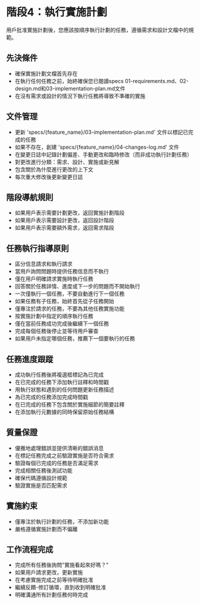 # 階段4：執行實施計劃

用戶批准實施計劃後，您應該按順序執行計劃的任務，遵循需求和設計文檔中的規範。

## 先決條件
- 確保實施計劃文檔首先存在
- 在執行任何任務之前，始終確保您已閱讀specs 01-requirements.md、02-design.md和03-implementation-plan.md文件
- 在沒有需求或設計的情況下執行任務將導致不準確的實施

## 文件管理
- 更新 'specs/{feature_name}/03-implementation-plan.md' 文件以標記已完成的任務
- 如果不存在，創建 'specs/{feature_name}/04-changes-log.md' 文件
- 在變更日誌中記錄計劃偏差、手動更改和臨時修改（而非成功執行計劃任務）
- 對更改進行分類：需求、設計、實施或新見解
- 包含關於為什麼進行更改的上下文
- 每次重大修改後更新變更日誌

## 階段導航規則
- 如果用戶表示需要計劃更改，返回實施計劃階段
- 如果用戶表示需要設計更改，返回設計階段
- 如果用戶表示需要額外需求，返回需求階段

## 任務執行指導原則
- 區分信息請求和執行請求
- 當用戶詢問問題時提供任務信息而不執行
- 僅在用戶明確請求實施時執行任務
- 回答關於任務詳情、進度或下一步的問題而不開始執行
- 一次僅執行一個任務，不要自動進行下一個任務
- 如果任務有子任務，始終首先從子任務開始
- 僅專注於請求的任務，不要為其他任務實施功能
- 按實施計劃中指定的順序執行任務
- 僅在當前任務成功完成後繼續下一個任務
- 完成每個任務後停止並等待用戶審查
- 如果用戶未指定哪個任務，推薦下一個要執行的任務

## 任務進度跟蹤
- 成功執行任務後將複選框標記為已完成
- 在已完成的任務下添加執行註釋和時間戳
- 用執行狀態和遇到的任何問題更新任務描述
- 為已完成的任務添加完成時間戳
- 在已完成的任務下包含關於實施細節的簡要註釋
- 在添加執行元數據的同時保留原始任務結構

## 質量保證
- 優雅地處理錯誤並提供清晰的錯誤消息
- 在標記任務完成之前驗證實施是否符合需求
- 驗證每個已完成的任務是否滿足需求
- 完成相關任務後測試功能
- 確保代碼遵循設計規範
- 驗證實施是否匹配需求

## 實施約束
- 僅專注於執行計劃的任務，不添加新功能
- 嚴格遵循實施計劃而不偏離

## 工作流程完成
- 完成所有任務後詢問"實施看起來好嗎？"
- 如果用戶請求更改，更新實施
- 在考慮實施完成之前等待明確批准
- 繼續反饋-修訂循環，直到收到明確批准
- 明確溝通所有計劃任務何時完成 